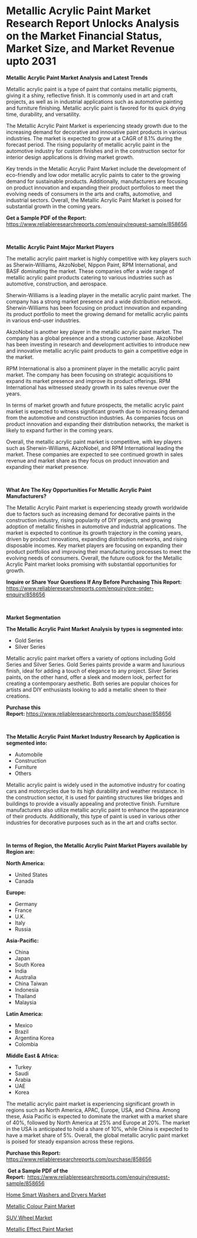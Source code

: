 <p><h1>Metallic Acrylic Paint Market Research Report Unlocks Analysis on the Market Financial Status, Market Size, and Market Revenue upto 2031</h1></p><p><strong>Metallic Acrylic Paint Market Analysis and Latest Trends</strong></p>
<p><p>Metallic acrylic paint is a type of paint that contains metallic pigments, giving it a shiny, reflective finish. It is commonly used in art and craft projects, as well as in industrial applications such as automotive painting and furniture finishing. Metallic acrylic paint is favored for its quick drying time, durability, and versatility.</p><p>The Metallic Acrylic Paint Market is experiencing steady growth due to the increasing demand for decorative and innovative paint products in various industries. The market is expected to grow at a CAGR of 8.1% during the forecast period. The rising popularity of metallic acrylic paint in the automotive industry for custom finishes and in the construction sector for interior design applications is driving market growth.</p><p>Key trends in the Metallic Acrylic Paint Market include the development of eco-friendly and low odor metallic acrylic paints to cater to the growing demand for sustainable products. Additionally, manufacturers are focusing on product innovation and expanding their product portfolios to meet the evolving needs of consumers in the arts and crafts, automotive, and industrial sectors. Overall, the Metallic Acrylic Paint Market is poised for substantial growth in the coming years.</p></p>
<p><strong>Get a Sample PDF of the Report:&nbsp;</strong> <a href="https://www.reliableresearchreports.com/enquiry/request-sample/858656">https://www.reliableresearchreports.com/enquiry/request-sample/858656</a></p>
<p>&nbsp;</p>
<p><strong>Metallic Acrylic Paint Major Market Players</strong></p>
<p><p>The metallic acrylic paint market is highly competitive with key players such as Sherwin-Williams, AkzoNobel, Nippon Paint, RPM International, and BASF dominating the market. These companies offer a wide range of metallic acrylic paint products catering to various industries such as automotive, construction, and aerospace.</p><p>Sherwin-Williams is a leading player in the metallic acrylic paint market. The company has a strong market presence and a wide distribution network. Sherwin-Williams has been focusing on product innovation and expanding its product portfolio to meet the growing demand for metallic acrylic paints in various end-user industries.</p><p>AkzoNobel is another key player in the metallic acrylic paint market. The company has a global presence and a strong customer base. AkzoNobel has been investing in research and development activities to introduce new and innovative metallic acrylic paint products to gain a competitive edge in the market.</p><p>RPM International is also a prominent player in the metallic acrylic paint market. The company has been focusing on strategic acquisitions to expand its market presence and improve its product offerings. RPM International has witnessed steady growth in its sales revenue over the years.</p><p>In terms of market growth and future prospects, the metallic acrylic paint market is expected to witness significant growth due to increasing demand from the automotive and construction industries. As companies focus on product innovation and expanding their distribution networks, the market is likely to expand further in the coming years.</p><p>Overall, the metallic acrylic paint market is competitive, with key players such as Sherwin-Williams, AkzoNobel, and RPM International leading the market. These companies are expected to see continued growth in sales revenue and market share as they focus on product innovation and expanding their market presence.</p></p>
<p>&nbsp;</p>
<p><strong>What Are The Key Opportunities For Metallic Acrylic Paint Manufacturers?</strong></p>
<p><p>The Metallic Acrylic Paint market is experiencing steady growth worldwide due to factors such as increasing demand for decorative paints in the construction industry, rising popularity of DIY projects, and growing adoption of metallic finishes in automotive and industrial applications. The market is expected to continue its growth trajectory in the coming years, driven by product innovations, expanding distribution networks, and rising disposable incomes. Key market players are focusing on expanding their product portfolios and improving their manufacturing processes to meet the evolving needs of consumers. Overall, the future outlook for the Metallic Acrylic Paint market looks promising with substantial opportunities for growth.</p></p>
<p><strong>Inquire or Share Your Questions If Any Before Purchasing This Report:</strong> <a href="https://www.reliableresearchreports.com/enquiry/pre-order-enquiry/858656">https://www.reliableresearchreports.com/enquiry/pre-order-enquiry/858656</a></p>
<p>&nbsp;</p>
<p><strong>Market Segmentation</strong></p>
<p><strong>The Metallic Acrylic Paint Market Analysis by types is segmented into:</strong></p>
<p><ul><li>Gold Series</li><li>Silver Series</li></ul></p>
<p><p>Metallic acrylic paint market offers a variety of options including Gold Series and Silver Series. Gold Series paints provide a warm and luxurious finish, ideal for adding a touch of elegance to any project. Silver Series paints, on the other hand, offer a sleek and modern look, perfect for creating a contemporary aesthetic. Both series are popular choices for artists and DIY enthusiasts looking to add a metallic sheen to their creations.</p></p>
<p><strong>Purchase this Report:&nbsp;</strong><a href="https://www.reliableresearchreports.com/purchase/858656">https://www.reliableresearchreports.com/purchase/858656</a></p>
<p>&nbsp;</p>
<p><strong>The Metallic Acrylic Paint Market Industry Research by Application is segmented into:</strong></p>
<p><ul><li>Automobile</li><li>Construction</li><li>Furniture</li><li>Others</li></ul></p>
<p><p>Metallic acrylic paint is widely used in the automotive industry for coating cars and motorcycles due to its high durability and weather resistance. In the construction sector, it is used for painting structures like bridges and buildings to provide a visually appealing and protective finish. Furniture manufacturers also utilize metallic acrylic paint to enhance the appearance of their products. Additionally, this type of paint is used in various other industries for decorative purposes such as in the art and crafts sector.</p></p>
<p>&nbsp;</p>
<p><strong>In terms of Region, the Metallic Acrylic Paint Market Players available by Region are:</strong></p>
<p>
    <p> <strong> North America: </strong>
        <ul>
            <li>United States</li>
            <li>Canada</li>
        </ul>
        </p> 
    <p> <strong> Europe: </strong>
        <ul>
            <li>Germany</li>
            <li>France</li>
            <li>U.K.</li>
            <li>Italy</li>
            <li>Russia</li>
        </ul>
        </p> 
    <p> <strong> Asia-Pacific: </strong>
        <ul>
            <li>China</li>
            <li>Japan</li>
            <li>South Korea</li>
            <li>India</li>
            <li>Australia</li>
            <li>China Taiwan</li>
            <li>Indonesia</li>
            <li>Thailand</li>
            <li>Malaysia</li>
        </ul>
        </p> 
    <p> <strong> Latin America: </strong>
        <ul>
            <li>Mexico</li>
            <li>Brazil</li>
            <li>Argentina Korea</li>
            <li>Colombia</li>
        </ul>
        </p> 
    <p> <strong> Middle East & Africa: </strong>
        <ul>
            <li>Turkey</li>
            <li>Saudi</li>
            <li>Arabia</li>
            <li>UAE</li>
            <li>Korea</li>
        </ul>
    </p>
    </p>
<p><p>The metallic acrylic paint market is experiencing significant growth in regions such as North America, APAC, Europe, USA, and China. Among these, Asia Pacific is expected to dominate the market with a market share of 40%, followed by North America at 25% and Europe at 20%. The market in the USA is anticipated to hold a share of 10%, while China is expected to have a market share of 5%. Overall, the global metallic acrylic paint market is poised for steady expansion across these regions.</p></p>
<p><strong>Purchase this Report: </strong><a href="https://www.reliableresearchreports.com/purchase/858656">https://www.reliableresearchreports.com/purchase/858656</a></p>
<p>&nbsp;<strong>Get a Sample PDF of the Report:&nbsp;&nbsp;</strong><a href="https://www.reliableresearchreports.com/enquiry/request-sample/858656">https://www.reliableresearchreports.com/enquiry/request-sample/858656</a></p>
<p><strong></strong></p>
<p><p><a href="https://view.publitas.com/reportprime-1/home-smart-washers-and-dryers-market-research-report-provides-critical-insights-that-can-help-shape-business-development-and-investment-strategies/">Home Smart Washers and Dryers Market</a></p><p><a href="https://github.com/lubmix/Market-Research-Report-List-1/blob/main/metallic-colour-paint-market.md">Metallic Colour Paint Market</a></p><p><a href="https://valiant-lunge-8fe.notion.site/SUV-Wheel-Market-Provides-Detailed-Segmentation-of-this-Market-based-on-Type-Application-and-Regio-25dd0524009b45ffb3a454edcfe05851">SUV Wheel Market</a></p><p><a href="https://github.com/joannagoyvaerts/Market-Research-Report-List-1/blob/main/metallic-effect-paint-market.md">Metallic Effect Paint Market</a></p></p>